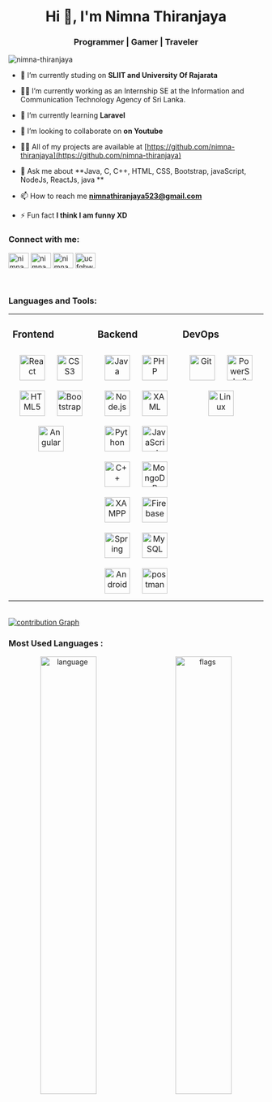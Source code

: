<h1 align="center">Hi 👋, I'm Nimna Thiranjaya</h1>
<h3 align="center">Programmer | Gamer | Traveler</h3>

<p align="left"> <img src="https://komarev.com/ghpvc/?username=nimna-thiranjaya&label=Profile%20views&color=0e75b6&style=flat" alt="nimna-thiranjaya" /> </p>



- 🔭 I’m currently studing on **SLIIT and University Of Rajarata**

- 👨‍💻 I’m currently working as an Internship SE at the Information and Communication Technology Agency of Sri Lanka.

- 🌱 I’m currently learning **Laravel**

- 👯 I’m looking to collaborate on **on Youtube**

- 👨‍💻 All of my projects are available at [https://github.com/nimna-thiranjaya](https://github.com/nimna-thiranjaya)

- 💬 Ask me about **Java, C, C++, HTML, CSS, Bootstrap, javaScript, NodeJs, ReactJs, java **

- 📫 How to reach me **nimnathiranjaya523@gmail.com**

- ⚡ Fun fact **I think I am funny XD**

<h3 align="left">Connect with me:</h3>
<p align="left">
 <a href="https://www.linkedin.com/in/nimna-thiranjaya-244919219/" target="blank"><img align="center" src="https://raw.githubusercontent.com/rahuldkjain/github-profile-readme-generator/master/src/images/icons/Social/linked-in-alt.svg" alt="nimna" height="30" width="40" /></a>
<a href="https://www.facebook.com/nimna.thiranjaya.5" target="blank"><img align="center" src="https://raw.githubusercontent.com/rahuldkjain/github-profile-readme-generator/master/src/images/icons/Social/facebook.svg" alt="nimna thiranjaya" height="30" width="40" /></a>
<a href="https://www.instagram.com/__n_i_m_n_a__/" target="blank"><img align="center" src="https://raw.githubusercontent.com/rahuldkjain/github-profile-readme-generator/master/src/images/icons/Social/instagram.svg" alt="nimna thiranjaya" height="30" width="40" /></a>
<a href="https://www.youtube.com/channel/UCfgBWJzQFjOZEFzT88RGEeQ/featured" target="blank"><img align="center" src="https://raw.githubusercontent.com/rahuldkjain/github-profile-readme-generator/master/src/images/icons/Social/youtube.svg" alt="ucfgbwjzqfjozefzt88rgeeq" height="30" width="40" /></a>
</p>
<br>
<h3 align="left">Languages and Tools:</h3>
<table><tr><td valign="top" width="33%">



### Frontend  
<div align="center">  
<img style="margin: 10px" src="https://profilinator.rishav.dev/skills-assets/react-original-wordmark.svg" alt="React" height="50" />  
<img style="margin: 10px" src="https://profilinator.rishav.dev/skills-assets/css3-original-wordmark.svg" alt="CSS3" height="50" />  
<img style="margin: 10px" src="https://profilinator.rishav.dev/skills-assets/html5-original-wordmark.svg" alt="HTML5" height="50" />  
<img style="margin: 10px" src="https://profilinator.rishav.dev/skills-assets/bootstrap-plain.svg" alt="Bootstrap" height="50" />  
<img style="margin: 10px" src="https://profilinator.rishav.dev/skills-assets/angularjs-original.svg" alt="Angular" height="50" />  
</div>

</td><td valign="top" width="33%">



### Backend  
<div align="center">  
<img style="margin: 10px" src="https://profilinator.rishav.dev/skills-assets/java-original-wordmark.svg" alt="Java" height="50" />  
<img style="margin: 10px" src="https://profilinator.rishav.dev/skills-assets/php-original.svg" alt="PHP" height="50" />  
<img style="margin: 10px" src="https://profilinator.rishav.dev/skills-assets/nodejs-original-wordmark.svg" alt="Node.js" height="50" />  
<img style="margin: 10px" src="https://profilinator.rishav.dev/skills-assets/xaml.png" alt="XAML" height="50" />  
<img style="margin: 10px" src="https://profilinator.rishav.dev/skills-assets/python-original.svg" alt="Python" height="50" />  
<img style="margin: 10px" src="https://profilinator.rishav.dev/skills-assets/javascript-original.svg" alt="JavaScript" height="50" />  
<img style="margin: 10px" src="https://profilinator.rishav.dev/skills-assets/cplusplus-original.svg" alt="C++" height="50" />  
<img style="margin: 10px" src="https://profilinator.rishav.dev/skills-assets/mongodb-original-wordmark.svg" alt="MongoDB" height="50" />  
<img style="margin: 10px" src="https://profilinator.rishav.dev/skills-assets/xampp.png" alt="XAMPP" height="50" />  
<img style="margin: 10px" src="https://profilinator.rishav.dev/skills-assets/firebase.png" alt="Firebase" height="50" />  
<img style="margin: 10px" src="https://profilinator.rishav.dev/skills-assets/springio-icon.svg" alt="Spring" height="50" />  
<img style="margin: 10px" src="https://profilinator.rishav.dev/skills-assets/mysql-original-wordmark.svg" alt="MySQL" height="50" />  
<img style="margin: 10px" src="https://profilinator.rishav.dev/skills-assets/android-original-wordmark.svg" alt="Android" height="50" /> 
<img style="margin: 10px" src="https://www.vectorlogo.zone/logos/getpostman/getpostman-icon.svg" alt="postman" height="50"/>
</div>

</td><td valign="top" width="33%">



### DevOps  
<div align="center">  
<img style="margin: 10px" src="https://profilinator.rishav.dev/skills-assets/git-scm-icon.svg" alt="Git" height="50" />  
<img style="margin: 10px" src="https://profilinator.rishav.dev/skills-assets/powershell.png" alt="PowerShell" height="50" />  
<img style="margin: 10px" src="https://profilinator.rishav.dev/skills-assets/linux-original.svg" alt="Linux" height="50" />  
</div>

</td></tr></table>  

<br>

<a href="https://github.com/nimna-thiranjaya/github-readme-activity-graph">
  <img align="center" src="https://activity-graph.herokuapp.com/graph?username=nimna-thiranjaya&theme=redical&hide_border=true&area=true" style="max-width: 100%;" alt="contribution Graph" /></a>
  
  <br>

<h3 align="left">Most Used Languages :</h3>
<!-- GitHub Readme languages Stats - https://github.com/nimna-thiranjaya/github-readme-streak-stats -->
<p align="center">
  <a href="https://github.com/nimna-thiranjaya/github-readme-streak-stats">
    <img width="47%" align="left" src="https://github-readme-stats.vercel.app/api/top-langs?username=nimna-thiranjaya&langs_count=15&count_private=true&layout=compact&theme=tokyonight" alt="language" />
  </a>
  
  <a href="https://github.com/nimna-thiranjaya/github-readme-cotribution-stats">
    <img width="47%" align="right" src="https://1.bp.blogspot.com/-3hNEZcRLqk4/YETRXoPoI5I/AAAAAAAA47g/blH4r2qG3-8l-6cAzd1TnFPGHcyXxId5ACLcBGAsYHQ/s0/Flag_of_Sri_Lanka.gif&show_icons=true&locale=en&layout=compact&theme=tokyonight" alt="flags" />

  </a>
</p>
